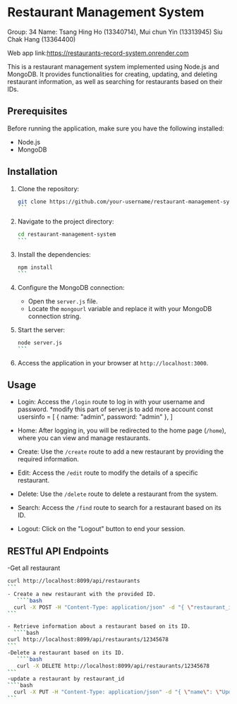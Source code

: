<h1>Restaurant Management System</h1>

Group: 34
Name: 
Tsang Hing Ho (13340714),
Mui chun Yin (13313945)
Siu Chak Hang (13364400)

Web app link:https://restaurants-record-system.onrender.com

This is a restaurant management system implemented using Node.js and MongoDB. It provides functionalities for creating, updating, and deleting restaurant information, as well as searching for restaurants based on their IDs.

## Prerequisites

Before running the application, make sure you have the following installed:

- Node.js
- MongoDB

## Installation

1. Clone the repository:

   ````bash
   git clone https://github.com/your-username/restaurant-management-system.git
   ```

2. Navigate to the project directory:

   ````bash
   cd restaurant-management-system
   ```

3. Install the dependencies:

   ````bash
   npm install
   ```

4. Configure the MongoDB connection:

   - Open the `server.js` file.
   - Locate the `mongourl` variable and replace it with your MongoDB connection string.

5. Start the server:

   ````bash
   node server.js
   ```

6. Access the application in your browser at `http://localhost:3000`.

## Usage

- Login: Access the `/login` route to log in with your username and password.
  *modify this part of server.js to add more account
  const usersinfo = [
  { name: "admin", password: "admin" },
             ]

- Home: After logging in, you will be redirected to the home page (`/home`), where you can view and manage restaurants.
- Create: Use the `/create` route to add a new restaurant by providing the required information.
- Edit: Access the `/edit` route to modify the details of a specific restaurant.
- Delete: Use the `/delete` route to delete a restaurant from the system.
- Search: Access the `/find` route to search for a restaurant based on its ID.
- Logout: Click on the "Logout" button to end your session.

## RESTful API Endpoints
-Get all restaurant 
````bash
curl http://localhost:8099/api/restaurants
```
- Create a new restaurant with the provided ID.
   ````bash
  curl -X POST -H "Content-Type: application/json" -d "{ \"restaurant_id\": \"12345678\", \"name\": \"Restaurant Name\", \"cuisine\": \"Cuisine Type\", \"address\": { \"building\": "123", "borough": "Borough", "street": "Street Name", "zipcode": "12345" } }" http://localhost:8099/api/restaurants
```

- Retrieve information about a restaurant based on its ID.
  ````bash
curl http://localhost:8099/api/restaurants/12345678
```
-Delete a restaurant based on its ID.
   ````bash
   curl -X DELETE http://localhost:8099/api/restaurants/12345678
```
-update a restaurant by restaurant_id
````bash
  curl -X PUT -H "Content-Type: application/json" -d "{ \"name\": \"Updated Restaurant\", \"cuisine\": \"Italian"\, \"borough\": \"Manhattan\", \"address\": { \"building\": \"1234\", \"street\": \"Main Street\", \"zipcode\": \"10001\" } }" "http://localhost:8099/api/restaurants/12345678"
```